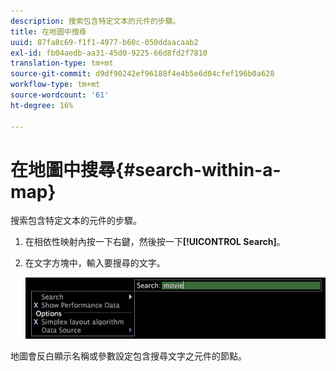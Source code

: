 ```yaml
---
description: 搜索包含特定文本的元件的步驟。
title: 在地圖中搜尋
uuid: 87fa8c69-f1f1-4977-b60c-050ddaacaab2
exl-id: fb04aedb-aa31-45d0-9225-66d8fd2f7810
translation-type: tm+mt
source-git-commit: d9df90242ef96188f4e4b5e6d04cfef196b0a628
workflow-type: tm+mt
source-wordcount: '61'
ht-degree: 16%

---
```


# 在地圖中搜尋{#search-within-a-map}

搜索包含特定文本的元件的步驟。

1. 在相依性映射內按一下右鍵，然後按一下&#x200B;**[!UICONTROL Search]**。
1. 在文字方塊中，輸入要搜尋的文字。

   ![步驟資訊](assets/vis_DependencyMap_Search.png)

地圖會反白顯示名稱或參數設定包含搜尋文字之元件的節點。
